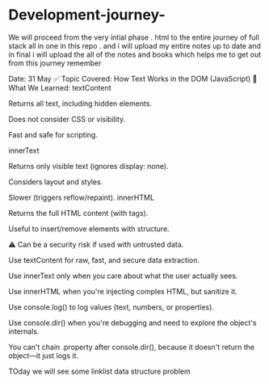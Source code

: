 # Development-journey-
We will proceed from the  very intial phase . html to the entire journey of full stack all in one in this repo . and i will upload my entire notes up to date and in final i will upload the all of the notes and books which helps me to get out from this journey remember 






Date: 31 May
✅ Topic Covered: How Text Works in the DOM (JavaScript)
🧠 What We Learned:
textContent

Returns all text, including hidden elements.

Does not consider CSS or visibility.

Fast and safe for scripting.

innerText

Returns only visible text (ignores display: none).

Considers layout and styles.

Slower (triggers reflow/repaint).
innerHTML

Returns the full HTML content (with tags).

Useful to insert/remove elements with structure.

⚠️ Can be a security risk if used with untrusted data.




Use textContent for raw, fast, and secure data extraction.

Use innerText only when you care about what the user actually sees.

Use innerHTML when you're injecting complex HTML, but sanitize it.

Use console.log() to log values (text, numbers, or properties).

Use console.dir() when you're debugging and need to explore the object's internals.

You can't chain .property after console.dir(), because it doesn't return the object—it just logs it.


TOday we will see some linklist data structure problem 

